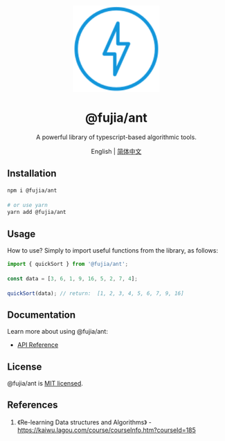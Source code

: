 <div align="center">
  <a href="" target="_blank">
    <img alt="ant logo" width="200" src="./src/assets/images/quick.svg"/>
  </a>
</div>

<div align="center">
  <h1>@fujia/ant</h1>
</div>

<div align="center">

A powerful library of typescript-based algorithmic tools.

</div>

<div align="center">

English | [简体中文](./README.zh-CN.md)

</div>

## Installation

```bash
npm i @fujia/ant

# or use yarn
yarn add @fujia/ant
```

## Usage

How to use? Simply to import useful functions from the library, as follows:

```ts
import { quickSort } from '@fujia/ant';

const data = [3, 6, 1, 9, 16, 5, 2, 7, 4];

quickSort(data); // return:  [1, 2, 3, 4, 5, 6, 7, 9, 16]
```

## Documentation

Learn more about using @fujia/ant:

- [API Reference](https://fujia-dev.github.io/hammer/modules.html)

## License

@fujia/ant is [MIT licensed](LICENSE).

## References

1. 《Re-learning Data structures and Algorithms》 - https://kaiwu.lagou.com/course/courseInfo.htm?courseId=185

